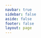 ```yaml
---
navbar: true
sidebar: false
aside: false
footer: false
layout: page
---
```


<Index />

<script setup>
import Index from './index.vue'
</script>